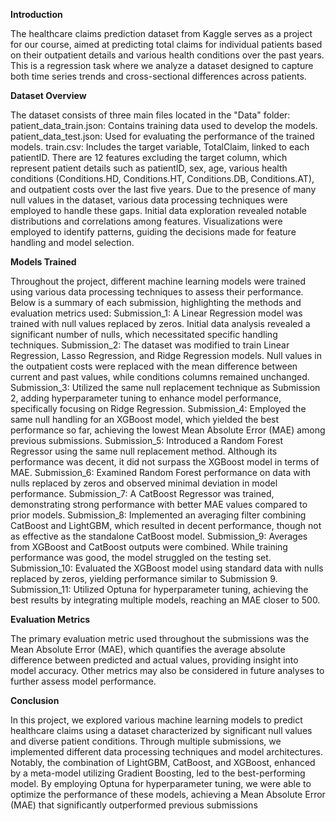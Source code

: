 
**Introduction**

The healthcare claims prediction dataset from Kaggle serves as a project for our course, aimed at predicting total claims for individual patients based on their outpatient details and various health conditions over the past years. This is a regression task where we analyze a dataset designed to capture both time series trends and cross-sectional differences across patients.

**Dataset Overview**

The dataset consists of three main files located in the "Data" folder:
patient_data_train.json: Contains training data used to develop the models.
patient_data_test.json: Used for evaluating the performance of the trained models.
train.csv: Includes the target variable, TotalClaim, linked to each patientID.
There are 12 features excluding the target column, which represent patient details such as patientID, sex, age, various health conditions (Conditions.HD, Conditions.HT, Conditions.DB, Conditions.AT), and outpatient costs over the last five years. Due to the presence of many null values in the dataset, various data processing techniques were employed to handle these gaps.
Initial data exploration revealed notable distributions and correlations among features. Visualizations were employed to identify patterns, guiding the decisions made for feature handling and model selection.


**Models Trained**

Throughout the project, different machine learning models were trained using various data processing techniques to assess their performance. Below is a summary of each submission, highlighting the methods and evaluation metrics used:
Submission_1: A Linear Regression model was trained with null values replaced by zeros. Initial data analysis revealed a significant number of nulls, which necessitated specific handling techniques.
Submission_2: The dataset was modified to train Linear Regression, Lasso Regression, and Ridge Regression models. Null values in the outpatient costs were replaced with the mean difference between current and past values, while conditions columns remained unchanged.
Submission_3: Utilized the same null replacement technique as Submission 2, adding hyperparameter tuning to enhance model performance, specifically focusing on Ridge Regression.
Submission_4: Employed the same null handling for an XGBoost model, which yielded the best performance so far, achieving the lowest Mean Absolute Error (MAE) among previous submissions.
Submission_5: Introduced a Random Forest Regressor using the same null replacement method. Although its performance was decent, it did not surpass the XGBoost model in terms of MAE.
Submission_6: Examined Random Forest performance on data with nulls replaced by zeros and observed minimal deviation in model performance.
Submission_7: A CatBoost Regressor was trained, demonstrating strong performance with better MAE values compared to prior models.
Submission_8: Implemented an averaging filter combining CatBoost and LightGBM, which resulted in decent performance, though not as effective as the standalone CatBoost model.
Submission_9: Averages from XGBoost and CatBoost outputs were combined. While training performance was good, the model struggled on the testing set.
Submission_10: Evaluated the XGBoost model using standard data with nulls replaced by zeros, yielding performance similar to Submission 9.
Submission_11: Utilized Optuna for hyperparameter tuning, achieving the best results by integrating multiple models, reaching an MAE closer to 500.

**Evaluation Metrics**

The primary evaluation metric used throughout the submissions was the Mean Absolute Error (MAE), which quantifies the average absolute difference between predicted and actual values, providing insight into model accuracy. Other metrics may also be considered in future analyses to further assess model performance.

**Conclusion**

In this project, we explored various machine learning models to predict healthcare claims using a dataset characterized by significant null values and diverse patient conditions. Through multiple submissions, we implemented different data processing techniques and model architectures. Notably, the combination of LightGBM, CatBoost, and XGBoost, enhanced by a meta-model utilizing Gradient Boosting, led to the best-performing model. By employing Optuna for hyperparameter tuning, we were able to optimize the performance of these models, achieving a Mean Absolute Error (MAE) that significantly outperformed previous submissions
